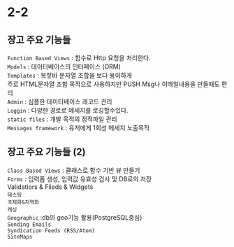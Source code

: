 # 2-2

## 장고 주요 기능들

`Function Based Views` : 함수로 Http 요청을 처리한다.  
`Models` : 데이터베이스의 인터페이스 (ORM)  
`Templates` : 복잫바 문자열 조합을 보다 용이하게<br>주로 HTML문자열 조합 목적으로 사용하지만 PUSH Msg나 이메일내용을 만들때도 편리  
`Admin` : 심플한 데이터베이스 레코드 관리  
`Loggin` : 다양한 경로로 메세지를 로깅할수있다.  
`static files` : 개발 목적의 정적파일 관리  
`Messages framework` : 유저에게 1회성 메세지 노출목적  

## 장고 주요 기능들 (2)

`Class Based Views` : 클래스로 함수 기반 뷰 만들기  
`Forms` : 입력폼 생성, 입력값 유효성 검사 및 DB로의 저장  
Validatiors & Fileds & Widgets  
`테스팅`  
`국제화&지역화`  
`캐싱`  
`Geographic` :db의 geo기능 활용(PostgreSQL중심)  
`Sending Emails`  
`Syndication Feeds (RSS/Atom)`  
`SiteMaps`
